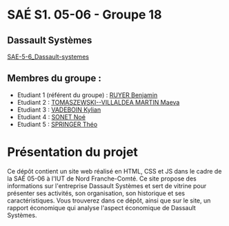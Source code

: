 # SAÉ S1. 05-06 - Groupe 18 

## Dassault Systèmes 

[SAE-5-6_Dassault-systemes](https://noe-sonet.github.io/SAE-5-6_Dassault-systemes.github.io/) 

## Membres du groupe : 

- Etudiant 1 (référent du groupe) :  [RUYER Benjamin](mailto:benjamin.ruyer@edu.univ-fcomte.fr?subject=SAE_1_05_06_Groupe_18_Dassault_Systèmes) 
- Etudiant 2 : [TOMASZEWSKI--VILLALDEA MARTIN Maeva](mailto:maeva.tomaszewski--villaldea_martin@edu.univ-fcomte.fr?subject=SAE_1_05_06_Groupe_18_Dassault_Systèmes) 
- Etudiant 3 : [VADEBOIN Kylian](mailto:kylian.vadeboin@edu.univ-fcomte.fr?subject=SAE_1_05_06_Groupe_18_Dassault_Systèmes) 
- Etudiant 4 : [SONET Noé](mailto:noe.sonet@edu.univ-fcomte.fr?subject=SAE_1_05_06_Groupe_18_Dassault_Systèmes) 
- Etudiant 5 : [SPRINGER Théo](mailto:theo.springer@edu.univ-fcomte.fr?subject=SAE_1_05_06_Groupe_18_Dassault_Systèmes) 

# Présentation du projet

Ce dépôt contient un site web réalisé en HTML, CSS et JS dans le cadre de la SAÉ 05-06 à l'IUT de Nord Franche-Comté. Ce site propose des informations sur l'entreprise Dassault Systèmes et sert de vitrine pour présenter ses activités, son organisation, son historique et ses caractéristiques. Vous trouverez dans ce dépôt, ainsi que sur le site, un rapport économique qui analyse l'aspect économique de Dassault Systèmes.
